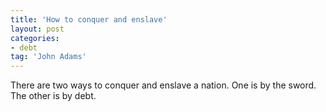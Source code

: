 ```yaml
---
title: 'How to conquer and enslave'
layout: post
categories:
- debt
tag: 'John Adams'
---
```


There are two ways to conquer and enslave a nation. One is by the sword. The other is by debt.
